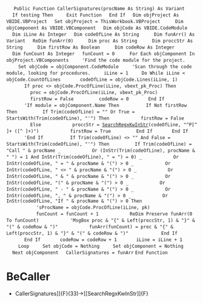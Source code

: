 &nbsp;&nbsp;&nbsp;&nbsp;
`Public Function CallerSignatures(procName As String) As Variant`
&nbsp;&nbsp;&nbsp;&nbsp;`If testing Then`
&nbsp;&nbsp;&nbsp;&nbsp;&nbsp;&nbsp;&nbsp;&nbsp;`Exit Function`
&nbsp;&nbsp;&nbsp;&nbsp;`End If`
&nbsp;&nbsp;&nbsp;&nbsp;`Dim objProject As VBIDE.VBProject`
&nbsp;&nbsp;&nbsp;&nbsp;`Set objProject = ThisWorkbook.VBProject`
&nbsp;&nbsp;&nbsp;&nbsp;
&nbsp;&nbsp;&nbsp;&nbsp;`Dim objComponent As VBIDE.VBComponent`
&nbsp;&nbsp;&nbsp;&nbsp;`Dim objCode As VBIDE.CodeModule`
&nbsp;&nbsp;&nbsp;&nbsp;
&nbsp;&nbsp;&nbsp;&nbsp;`Dim iLine As Integer`
&nbsp;&nbsp;&nbsp;&nbsp;`Dim codeOfLine As String`
&nbsp;&nbsp;&nbsp;&nbsp;
&nbsp;&nbsp;&nbsp;&nbsp;`Dim funArr() As Variant`
&nbsp;&nbsp;&nbsp;&nbsp;`ReDim funArr(0)`
&nbsp;&nbsp;&nbsp;&nbsp;
&nbsp;&nbsp;&nbsp;&nbsp;`Dim proc As String`
&nbsp;&nbsp;&nbsp;&nbsp;
&nbsp;&nbsp;&nbsp;&nbsp;`Dim proccStr As String`
&nbsp;&nbsp;&nbsp;&nbsp;
&nbsp;&nbsp;&nbsp;&nbsp;`Dim firstRow As Boolean`
&nbsp;&nbsp;&nbsp;&nbsp;
&nbsp;&nbsp;&nbsp;&nbsp;`Dim codeRow As Integer`
&nbsp;&nbsp;&nbsp;&nbsp;
&nbsp;&nbsp;&nbsp;&nbsp;`Dim funCount As Integer`
&nbsp;&nbsp;&nbsp;&nbsp;`funCount = 0`
&nbsp;&nbsp;&nbsp;&nbsp;
&nbsp;&nbsp;&nbsp;&nbsp;`For Each objComponent In objProject.VBComponents`
&nbsp;&nbsp;&nbsp;&nbsp;&nbsp;&nbsp;&nbsp;&nbsp;`'Find the code module for the project.`
&nbsp;&nbsp;&nbsp;&nbsp;&nbsp;&nbsp;&nbsp;&nbsp;`Set objCode = objComponent.CodeModule`
&nbsp;&nbsp;&nbsp;&nbsp;&nbsp;&nbsp;&nbsp;&nbsp;`'Scan through the code module, looking for procedures.`
&nbsp;&nbsp;&nbsp;&nbsp;&nbsp;&nbsp;&nbsp;&nbsp;`iLine = 1`
&nbsp;&nbsp;&nbsp;&nbsp;&nbsp;&nbsp;&nbsp;&nbsp;`Do While iLine < objCode.CountOfLines`
&nbsp;&nbsp;&nbsp;&nbsp;&nbsp;&nbsp;&nbsp;&nbsp;&nbsp;&nbsp;&nbsp;&nbsp;`codeOfLine = objCode.Lines(iLine, 1)`
&nbsp;&nbsp;&nbsp;&nbsp;&nbsp;&nbsp;&nbsp;&nbsp;&nbsp;&nbsp;&nbsp;&nbsp;`If proc <> objCode.ProcOfLine(iLine, vbext_pk_Proc) Then`
&nbsp;&nbsp;&nbsp;&nbsp;&nbsp;&nbsp;&nbsp;&nbsp;&nbsp;&nbsp;&nbsp;&nbsp;&nbsp;&nbsp;&nbsp;&nbsp;`proc = objCode.ProcOfLine(iLine, vbext_pk_Proc)`
&nbsp;&nbsp;&nbsp;&nbsp;&nbsp;&nbsp;&nbsp;&nbsp;&nbsp;&nbsp;&nbsp;&nbsp;&nbsp;&nbsp;&nbsp;&nbsp;`firstRow = False`
&nbsp;&nbsp;&nbsp;&nbsp;&nbsp;&nbsp;&nbsp;&nbsp;&nbsp;&nbsp;&nbsp;&nbsp;&nbsp;&nbsp;&nbsp;&nbsp;`codeRow = 0`
&nbsp;&nbsp;&nbsp;&nbsp;&nbsp;&nbsp;&nbsp;&nbsp;&nbsp;&nbsp;&nbsp;&nbsp;`End If`
&nbsp;&nbsp;&nbsp;&nbsp;
&nbsp;&nbsp;&nbsp;&nbsp;&nbsp;&nbsp;&nbsp;&nbsp;&nbsp;&nbsp;&nbsp;&nbsp;`'If module = objComponent.Name Then`
&nbsp;&nbsp;&nbsp;&nbsp;
&nbsp;&nbsp;&nbsp;&nbsp;&nbsp;&nbsp;&nbsp;&nbsp;&nbsp;&nbsp;&nbsp;&nbsp;`If Not firstRow Then`
&nbsp;&nbsp;&nbsp;&nbsp;&nbsp;&nbsp;&nbsp;&nbsp;&nbsp;&nbsp;&nbsp;&nbsp;&nbsp;&nbsp;&nbsp;&nbsp;`If Trim(codeOfLine) = "" Or True = StartsWith(Trim(codeOfLine), "'") Then`
&nbsp;&nbsp;&nbsp;&nbsp;&nbsp;&nbsp;&nbsp;&nbsp;&nbsp;&nbsp;&nbsp;&nbsp;&nbsp;&nbsp;&nbsp;&nbsp;&nbsp;&nbsp;&nbsp;&nbsp;`firstRow = False`
&nbsp;&nbsp;&nbsp;&nbsp;&nbsp;&nbsp;&nbsp;&nbsp;&nbsp;&nbsp;&nbsp;&nbsp;&nbsp;&nbsp;&nbsp;&nbsp;`Else`
&nbsp;&nbsp;&nbsp;&nbsp;&nbsp;&nbsp;&nbsp;&nbsp;&nbsp;&nbsp;&nbsp;&nbsp;&nbsp;&nbsp;&nbsp;&nbsp;&nbsp;&nbsp;&nbsp;&nbsp;`proccStr = `[`SearchRegxKwInStr`](SearchRegxKwInStr)`(codeOfLine, "^P[^ ]+ ([^ ]+)")`
&nbsp;&nbsp;&nbsp;&nbsp;&nbsp;&nbsp;&nbsp;&nbsp;&nbsp;&nbsp;&nbsp;&nbsp;&nbsp;&nbsp;&nbsp;&nbsp;&nbsp;&nbsp;&nbsp;&nbsp;`firstRow = True`
&nbsp;&nbsp;&nbsp;&nbsp;&nbsp;&nbsp;&nbsp;&nbsp;&nbsp;&nbsp;&nbsp;&nbsp;&nbsp;&nbsp;&nbsp;&nbsp;`End If`
&nbsp;&nbsp;&nbsp;&nbsp;&nbsp;&nbsp;&nbsp;&nbsp;&nbsp;&nbsp;&nbsp;&nbsp;`End If`
&nbsp;&nbsp;&nbsp;&nbsp;
&nbsp;&nbsp;&nbsp;&nbsp;&nbsp;&nbsp;&nbsp;&nbsp;&nbsp;&nbsp;&nbsp;&nbsp;`'End If`
&nbsp;&nbsp;&nbsp;&nbsp;
&nbsp;&nbsp;&nbsp;&nbsp;&nbsp;&nbsp;&nbsp;&nbsp;&nbsp;&nbsp;&nbsp;&nbsp;`If Trim(codeOfLine) <> "" And False = StartsWith(Trim(codeOfLine), "'") Then`
&nbsp;&nbsp;&nbsp;&nbsp;&nbsp;&nbsp;&nbsp;&nbsp;&nbsp;&nbsp;&nbsp;&nbsp;&nbsp;&nbsp;&nbsp;&nbsp;`If Trim(codeOfLine) = "Call " & procName _`
&nbsp;&nbsp;&nbsp;&nbsp;&nbsp;&nbsp;&nbsp;&nbsp;&nbsp;&nbsp;&nbsp;&nbsp;&nbsp;&nbsp;&nbsp;&nbsp;&nbsp;&nbsp;&nbsp;&nbsp;`Or (InStr(Trim(codeOfLine), procName & " ") = 1 And InStr(Trim(codeOfLine), " = ") = 0) _`
&nbsp;&nbsp;&nbsp;&nbsp;&nbsp;&nbsp;&nbsp;&nbsp;&nbsp;&nbsp;&nbsp;&nbsp;&nbsp;&nbsp;&nbsp;&nbsp;&nbsp;&nbsp;&nbsp;&nbsp;`Or InStr(codeOfLine, " = " & procName & "(") > 0 _`
&nbsp;&nbsp;&nbsp;&nbsp;&nbsp;&nbsp;&nbsp;&nbsp;&nbsp;&nbsp;&nbsp;&nbsp;&nbsp;&nbsp;&nbsp;&nbsp;&nbsp;&nbsp;&nbsp;&nbsp;`Or InStr(codeOfLine, " <> " & procName & "(") > 0 _`
&nbsp;&nbsp;&nbsp;&nbsp;&nbsp;&nbsp;&nbsp;&nbsp;&nbsp;&nbsp;&nbsp;&nbsp;&nbsp;&nbsp;&nbsp;&nbsp;&nbsp;&nbsp;&nbsp;&nbsp;`Or InStr(codeOfLine, " & " & procName & "(") > 0 _`
&nbsp;&nbsp;&nbsp;&nbsp;&nbsp;&nbsp;&nbsp;&nbsp;&nbsp;&nbsp;&nbsp;&nbsp;&nbsp;&nbsp;&nbsp;&nbsp;&nbsp;&nbsp;&nbsp;&nbsp;`Or InStr(codeOfLine, "(" & procName & "(") > 0 _`
&nbsp;&nbsp;&nbsp;&nbsp;&nbsp;&nbsp;&nbsp;&nbsp;&nbsp;&nbsp;&nbsp;&nbsp;&nbsp;&nbsp;&nbsp;&nbsp;&nbsp;&nbsp;&nbsp;&nbsp;`Or InStr(codeOfLine, " - " & procName & "(") > 0 _`
&nbsp;&nbsp;&nbsp;&nbsp;&nbsp;&nbsp;&nbsp;&nbsp;&nbsp;&nbsp;&nbsp;&nbsp;&nbsp;&nbsp;&nbsp;&nbsp;&nbsp;&nbsp;&nbsp;&nbsp;`Or InStr(codeOfLine, ", " & procName & "(") > 0 _`
&nbsp;&nbsp;&nbsp;&nbsp;&nbsp;&nbsp;&nbsp;&nbsp;&nbsp;&nbsp;&nbsp;&nbsp;&nbsp;&nbsp;&nbsp;&nbsp;&nbsp;&nbsp;&nbsp;&nbsp;`Or InStr(codeOfLine, "If " & procName & "(") > 0 Then`
&nbsp;&nbsp;&nbsp;&nbsp;&nbsp;&nbsp;&nbsp;&nbsp;&nbsp;&nbsp;&nbsp;&nbsp;&nbsp;&nbsp;&nbsp;&nbsp;&nbsp;&nbsp;&nbsp;&nbsp;`'sProcName = objCode.ProcOfLine(iLine, pk)`
&nbsp;&nbsp;&nbsp;&nbsp;&nbsp;&nbsp;&nbsp;&nbsp;&nbsp;&nbsp;&nbsp;&nbsp;&nbsp;&nbsp;&nbsp;&nbsp;&nbsp;&nbsp;&nbsp;&nbsp;`funCount = funCount + 1`
&nbsp;&nbsp;&nbsp;&nbsp;&nbsp;&nbsp;&nbsp;&nbsp;&nbsp;&nbsp;&nbsp;&nbsp;&nbsp;&nbsp;&nbsp;&nbsp;&nbsp;&nbsp;&nbsp;&nbsp;`ReDim Preserve funArr(0 To funCount)`
&nbsp;&nbsp;&nbsp;&nbsp;&nbsp;&nbsp;&nbsp;&nbsp;&nbsp;&nbsp;&nbsp;&nbsp;&nbsp;&nbsp;&nbsp;&nbsp;&nbsp;&nbsp;&nbsp;&nbsp;`'MsgBox proc & "{" & Left(proccStr, 1) & "}" & "(" & codeRow & ")"`
&nbsp;&nbsp;&nbsp;&nbsp;&nbsp;&nbsp;&nbsp;&nbsp;&nbsp;&nbsp;&nbsp;&nbsp;&nbsp;&nbsp;&nbsp;&nbsp;&nbsp;&nbsp;&nbsp;&nbsp;`funArr(funCount) = proc & "{" & Left(proccStr, 1) & "}" & "(" & codeRow & ")"`
&nbsp;&nbsp;&nbsp;&nbsp;
&nbsp;&nbsp;&nbsp;&nbsp;&nbsp;&nbsp;&nbsp;&nbsp;&nbsp;&nbsp;&nbsp;&nbsp;&nbsp;&nbsp;&nbsp;&nbsp;`End If`
&nbsp;&nbsp;&nbsp;&nbsp;&nbsp;&nbsp;&nbsp;&nbsp;&nbsp;&nbsp;&nbsp;&nbsp;`End If`
&nbsp;&nbsp;&nbsp;&nbsp;&nbsp;&nbsp;&nbsp;&nbsp;&nbsp;&nbsp;&nbsp;&nbsp;`codeRow = codeRow + 1`
&nbsp;&nbsp;&nbsp;&nbsp;&nbsp;&nbsp;&nbsp;&nbsp;&nbsp;&nbsp;&nbsp;&nbsp;`iLine = iLine + 1`
&nbsp;&nbsp;&nbsp;&nbsp;&nbsp;&nbsp;&nbsp;&nbsp;`Loop`
&nbsp;&nbsp;&nbsp;&nbsp;&nbsp;&nbsp;&nbsp;&nbsp;`Set objCode = Nothing`
&nbsp;&nbsp;&nbsp;&nbsp;&nbsp;&nbsp;&nbsp;&nbsp;`Set objComponent = Nothing`
&nbsp;&nbsp;&nbsp;&nbsp;`Next objComponent`
&nbsp;&nbsp;&nbsp;&nbsp;`CallerSignatures = funArr`
`End Function`


# BeCaller
- CallerSignatures]]{F}(33)->[[SearchRegxKwInStr]]{F}

